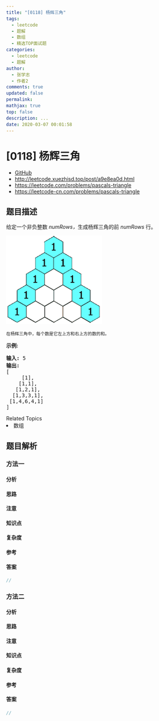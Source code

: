 ```yaml
---
title: "[0118] 杨辉三角"
tags:
  - leetcode
  - 题解
  - 数组
  - 精选TOP面试题
categories:
  - leetcode
  - 题解
author:
  - 张学志
  - 作者2
comments: true
updated: false
permalink:
mathjax: true
top: false
description: ...
date: 2020-03-07 00:01:58
---
```



# [0118] 杨辉三角
* [GitHub](https://github.com/algoboy101/LeetCodeCrowdsource/tree/master/_posts/QA/%5B0118%5D%20%E6%9D%A8%E8%BE%89%E4%B8%89%E8%A7%92.md)
* http://leetcode.xuezhisd.top/post/a9e8ea0d.html
* https://leetcode.com/problems/pascals-triangle
* https://leetcode-cn.com/problems/pascals-triangle


## 题目描述

<p>给定一个非负整数&nbsp;<em>numRows，</em>生成杨辉三角的前&nbsp;<em>numRows&nbsp;</em>行。</p>

<p><img alt="" src="https://raw.githubusercontent.com/algoboy101/LeetCodeCrowdsource/master/imgs/PascalTriangleAnimated2.gif"></p>

<p><small>在杨辉三角中，每个数是它左上方和右上方的数的和。</small></p>

<p><strong>示例:</strong></p>

<pre><strong>输入:</strong> 5
<strong>输出:</strong>
[
     [1],
    [1,1],
   [1,2,1],
  [1,3,3,1],
 [1,4,6,4,1]
]</pre>
<div><div>Related Topics</div><div><li>数组</li></div></div>


## 题目解析


### 方法一

#### 分析

#### 思路

#### 注意

#### 知识点

#### 复杂度

#### 参考

#### 答案

```cpp
//
```


### 方法二

#### 分析

#### 思路

#### 注意

#### 知识点

#### 复杂度

#### 参考

#### 答案

```cpp
//
```


